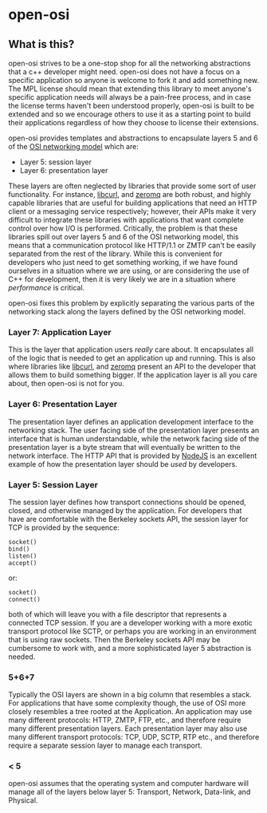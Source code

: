 # open-osi

## What is this?
open-osi strives to be a one-stop shop for all the networking abstractions that a c++ developer might need. open-osi does not have a focus on a specific application 
so anyone is welcome to fork it and add something new. The MPL license should mean that extending this library to meet anyone's specific application needs will always be a 
pain-free process, and in case the license terms haven't been understood properly, open-osi is built to be extended and so we encourage others to use it as a starting point 
to build their applications regardless of how they choose to license their extensions.

open-osi provides templates and abstractions to encapsulate layers 5 and 6 of the [OSI networking model](https://en.wikipedia.org/wiki/OSI_model) which are:
- Layer 5: session layer
- Layer 6: presentation layer

These layers are often neglected by libraries that provide some sort of user functionality. For instance, [libcurl](https://github.com/curl/curl),
and [zeromq](https://zeromq.org/) are both robust, and highly capable libraries that are useful for building applications that need an HTTP client or a messaging service
respectively; however, their APIs make it very difficult to integrate these libraries with applications that want complete control over how I/O is performed.
Critically, the problem is that these libraries spill out over layers 5 and 6 of the OSI networking model, this means that a communication protocol like HTTP/1.1 or ZMTP
can't be easily separated from the rest of the library. While this is convenient for developers who just need to get something working, if we have found ourselves in a
situation where we are using, or are considering the use of C++ for development, then it is very likely we are in a situation where *performance* is critical.

open-osi fixes this problem by explicitly separating the various parts of the networking stack along the layers defined by the OSI networking model.

### Layer 7: Application Layer
This is the layer that application users *really* care about. It encapsulates all of the logic that is needed to get an application up and running. This is also 
where libraries like [libcurl](https://github.com/curl/curl), and [zeromq](https://zeromq.org/) present an API to the developer that allows them to build something bigger. 
If the application layer is all you care about, then open-osi is not for you. 

### Layer 6: Presentation Layer
The presentation layer defines an application development interface to the networking stack. The user facing side of the presentation layer presents an 
interface that is human understandable, while the network facing side of the presentation layer is a byte stream that will eventually be written to the network interface.
The HTTP API that is provided by [NodeJS](https://nodejs.org/api/http.html) is an excellent example of how the presentation layer should be *used* by developers.

### Layer 5: Session Layer
The session layer defines how transport connections should be opened, closed, and otherwise managed by the application. For developers that have are comfortable with the 
Berkeley sockets API, the session layer for TCP is provided by the sequence:
```
socket()
bind()
listen()
accept()
```
or:
```
socket()
connect()
```
both of which will leave you with a file descriptor that represents a connected TCP session. If you are a developer working with a more exotic transport protocol like SCTP, 
or perhaps you are working in an environment that is using raw sockets. Then the Berkeley sockets API may be cumbersome to work with, and a more sophisticated layer 5 
abstraction is needed.

### 5+6+7
Typically the OSI layers are shown in a big column that resembles a stack. For applications that have some complexity though, the use of OSI more closely resembles a tree 
rooted at the Application. An application may use many different protocols: HTTP, ZMTP, FTP, etc., and therefore require many different presentation layers. Each presentation 
layer may also use many different transport protocols: TCP, UDP, SCTP, RTP etc., and therefore require a separate session layer to manage each transport. 

### < 5
open-osi assumes that the operating system and computer hardware will manage all of the layers below layer 5: Transport, Network, Data-link, and Physical.
